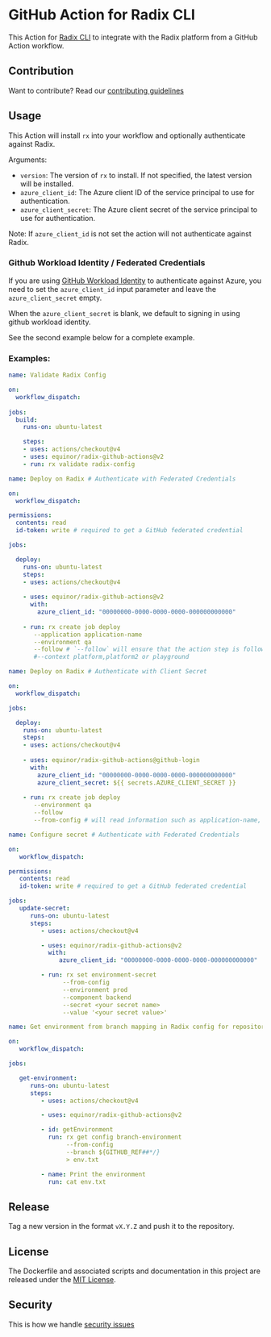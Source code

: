 # GitHub Action for Radix CLI

This Action for [Radix CLI](https://github.com/equinor/radix-cli) to integrate with the Radix platform from a GitHub Action workflow.

## Contribution

Want to contribute? Read our [contributing guidelines](./CONTRIBUTING.md)

## Usage

This Action will install `rx` into your workflow and optionally authenticate against Radix. 

Arguments:
- `version`: The version of `rx` to install. If not specified, the latest version will be installed.
- `azure_client_id`: The Azure client ID of the service principal to use for authentication.
- `azure_client_secret`: The Azure client secret of the service principal to use for authentication. 

Note: If `azure_client_id` is not set the action will not authenticate against Radix.

### Github Workload Identity / Federated Credentials

If you are using [GitHub Workload Identity](https://docs.github.com/en/actions/deployment/security-hardening-your-deployments/about-github-workload-identity) to authenticate against Azure, you need to set the `azure_client_id` input parameter and leave the `azure_client_secret`  empty.

When the `azure_client_secret` is blank, we default to signing in using github workload identity.

See the second example below for a complete example.

### Examples:

```yaml
name: Validate Radix Config

on:
  workflow_dispatch:
     
jobs:
  build:
    runs-on: ubuntu-latest

    steps:
    - uses: actions/checkout@v4
    - uses: equinor/radix-github-actions@v2
    - run: rx validate radix-config
```

```yaml
name: Deploy on Radix # Authenticate with Federated Credentials

on:
  workflow_dispatch:

permissions:
  contents: read
  id-token: write # required to get a GitHub federated credential

jobs:

  deploy:
    runs-on: ubuntu-latest
    steps:
    - uses: actions/checkout@v4
      
    - uses: equinor/radix-github-actions@v2
      with:
        azure_client_id: "00000000-0000-0000-0000-000000000000"
        
    - run: rx create job deploy
       --application application-name
       --environment qa
       --follow # `--follow` will ensure that the action step is followed, and won't continue until step is complete.
       #--context platform,platform2 or playground
```

```yaml
name: Deploy on Radix # Authenticate with Client Secret

on:
  workflow_dispatch:

jobs:

  deploy:
    runs-on: ubuntu-latest
    steps:
    - uses: actions/checkout@v4
      
    - uses: equinor/radix-github-actions@github-login
      with:
        azure_client_id: "00000000-0000-0000-0000-000000000000"
        azure_client_secret: ${{ secrets.AZURE_CLIENT_SECRET }}
        
    - run: rx create job deploy
       --environment qa
       --follow 
       --from-config # will read information such as application-name, branch mapping etc from your radixconfig.yaml
```

```yaml
name: Configure secret # Authenticate with Federated Credentials

on:
   workflow_dispatch:

permissions:
   contents: read
   id-token: write # required to get a GitHub federated credential

jobs:
   update-secret:
      runs-on: ubuntu-latest
      steps:
         - uses: actions/checkout@v4

         - uses: equinor/radix-github-actions@v2
           with:
              azure_client_id: "00000000-0000-0000-0000-000000000000"

         - run: rx set environment-secret
               --from-config
               --environment prod
               --component backend
               --secret <your secret name>
               --value '<your secret value>'
```

```yaml
name: Get environment from branch mapping in Radix config for repository

on:
   workflow_dispatch:

jobs:

   get-environment:
      runs-on: ubuntu-latest
      steps:
         - uses: actions/checkout@v4

         - uses: equinor/radix-github-actions@v2

         - id: getEnvironment
           run: rx get config branch-environment 
                --from-config
                --branch ${GITHUB_REF##*/}
                > env.txt

         - name: Print the environment
           run: cat env.txt
```

## Release

Tag a new version in the format `vX.Y.Z` and push it to the repository. 

## License

The Dockerfile and associated scripts and documentation in this project are released under the [MIT License](LICENSE).

## Security

This is how we handle [security issues](./SECURITY.md)

